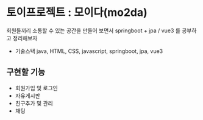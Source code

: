 # 토이프로젝트 : 모이다(mo2da)
회원들끼리 소통할 수 있는 공간을 만들어 보면서 springboot + jpa / vue3 를 공부하고 정리해보자

- 기술스택 
java, HTML, CSS, javascript, springboot, jpa, vue3


## 구현할 기능
- 회원가입 및 로그인
- 자유게시판
- 친구추가 및 관리
- 채팅



